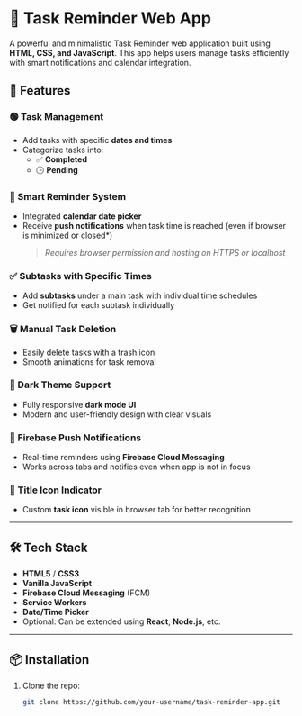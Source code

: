 # 📝 Task Reminder Web App

A powerful and minimalistic Task Reminder web application built using **HTML, CSS, and JavaScript**. This app helps users manage tasks efficiently with smart notifications and calendar integration.

## 🚀 Features

### 🟢 Task Management
- Add tasks with specific **dates and times**
- Categorize tasks into:
  - ✅ **Completed**
  - 🕒 **Pending**

### 📅 Smart Reminder System
- Integrated **calendar date picker**
- Receive **push notifications** when task time is reached (even if browser is minimized or closed*)  
  > *Requires browser permission and hosting on HTTPS or localhost*

### ✅ Subtasks with Specific Times
- Add **subtasks** under a main task with individual time schedules
- Get notified for each subtask individually

### 🗑️ Manual Task Deletion
- Easily delete tasks with a trash icon
- Smooth animations for task removal

### 🌙 Dark Theme Support
- Fully responsive **dark mode UI**
- Modern and user-friendly design with clear visuals

### 🔔 Firebase Push Notifications
- Real-time reminders using **Firebase Cloud Messaging**
- Works across tabs and notifies even when app is not in focus

### 📌 Title Icon Indicator
- Custom **task icon** visible in browser tab for better recognition

---

## 🛠️ Tech Stack

- **HTML5** / **CSS3**
- **Vanilla JavaScript**
- **Firebase Cloud Messaging** (FCM)
- **Service Workers**
- **Date/Time Picker**
- Optional: Can be extended using **React**, **Node.js**, etc.

---

## 📦 Installation

1. Clone the repo:
   ```bash
   git clone https://github.com/your-username/task-reminder-app.git
